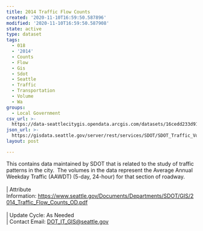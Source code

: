 ```yaml
---
title: 2014 Traffic Flow Counts
created: '2020-11-10T16:59:50.587896'
modified: '2020-11-10T16:59:50.587908'
state: active
type: dataset
tags:
  - 018
  - '2014'
  - Counts
  - Flow
  - Gis
  - Sdot
  - Seattle
  - Traffic
  - Transportation
  - Volume
  - Wa
groups:
  - Local Government
csv_url: >-
  https://data-seattlecitygis.opendata.arcgis.com/datasets/16cedd233d914118a275c6510115d466_7.csv?outSR=%7B%22latestWkid%22%3A2926%2C%22wkid%22%3A2926%7D
json_url: >-
  https://gisdata.seattle.gov/server/rest/services/SDOT/SDOT_Traffic_Volume/MapServer/7
layout: post

---
```

This contains data maintained by SDOT that is related to the study of traffic patterns in the city.  The volumes in the data represent the Average Annual Weekday Traffic (AAWDT) (5-day, 24-hour) for that section of roadway.  <br /><br />| Attribute Information: <a href='https://www.seattle.gov/Documents/Departments/SDOT/GIS/2014_Traffic_Flow_Counts_OD.pdf' target='_blank'>https://www.seattle.gov/Documents/Departments/SDOT/GIS/2014_Traffic_Flow_Counts_OD.pdf</a> <br /><br />| Update Cycle: As Needed <br />| Contact Email: <a href='mailto:DOT_IT_GIS@seattle.gov' target='_blank'>DOT_IT_GIS@seattle.gov</a>
